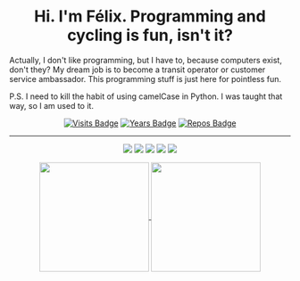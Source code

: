 <h1  align="center">Hi. I'm Félix. Programming and cycling is fun, isn't it?</h1></p>
<p>Actually, I don't like programming, but I have to, because computers exist, don't they? My dream job is to become a transit operator or customer service ambassador. This programming stuff is just here for pointless fun.</p>
<p>P.S. I need to kill the habit of using camelCase in Python. I was taught that way, so I am used to it.</p>

<div align="center">

[![Visits Badge](https://badges.pufler.dev/visits/fffelix-jan/fffelix-jan)](https://github.com/fffelix-jan)
[![Years Badge](https://badges.pufler.dev/years/fffelix-jan)](https://github.com/fffelix-jan)
[![Repos Badge](https://badges.pufler.dev/repos/fffelix-jan)](https://github.com/fffelix-jan)

</div>

---

<div align="center">
  
<img src="https://img.shields.io/badge/c++%20-%2300599C.svg?&style=for-the-badge&logo=c%2B%2B&ogoColor=white"/>
<img src="https://img.shields.io/badge/c%23%20-%23239120.svg?&style=for-the-badge&logo=c-sharp&logoColor=white"/>
<img src="https://img.shields.io/badge/python%20-%2314354C.svg?&style=for-the-badge&logo=python&logoColor=white"/>
<img src="https://img.shields.io/badge/java-%23ED8B00.svg?&style=for-the-badge&logo=java&logoColor=white"/>
<img src="https://img.shields.io/badge/github%20-%23121011.svg?&style=for-the-badge&logo=github&logoColor=white"/>

<br />

<a href="https://github.com/fffelix-jan">
  <p align = "center">
    <img align="center" src="https://github-readme-stats.vercel.app/api?username=fffelix-jan&theme=tokyonight" height="196px"/>
  <img align="center" src="https://github-readme-stats.vercel.app/api/top-langs/?username=fffelix-jan&langs_count=4&theme=tokyonight" height="196px"/>
 </p>    
</a>
